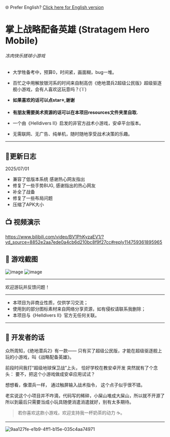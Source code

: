 🌐 Prefer English? [Click here for English version](./README.en.md)

# 掌上战略配备英雄 (Stratagem Hero Mobile)
###### 冻肉快乐搓球小游戏

- 大学牲备考中，预算0，时间紧，画面糊，bug一堆。
- 百忙之中用解放银河系的时间来自制高仿《绝地潜兵2超级公民版》超级驱逐舰小游戏，会有人喜欢这玩意吗？(´I`)

- **如果喜欢的话可以点star⭐,谢谢**

- **有朋友需要美术资源的话可以在本项目resources文件夹里自取.**

- 一个由《Helldivers II》启发的非官方战术小游戏，安卓平台版本。
- 无需联网、无广告、纯单机，随时随地享受战术决策的乐趣。

---
## 📱更新日志
2025/07/01
- 兼容了低版本系统 感谢热心网友指出
- 修复了一些手势BUG, 感谢指出的热心网友
- 补全了战备
- 修复了一些布局问题
- 压缩了APK大小


## 📺 视频演示

https://www.bilibili.com/video/BV1PhKyzaEV1/?vd_source=8852e2aa7ede0a4cb6d210bc8f9f27cc#reply114759361895965

## 📸 游戏截图


![image](https://github.com/user-attachments/assets/7f9ccce0-017a-47db-9ddc-fb85be132834)
![image](https://github.com/user-attachments/assets/17c8239a-6572-48bd-99fe-912490df5d03)

---


欢迎游玩并反馈问题！


---

- 本项目为非商业性质，仅供学习交流；
- 使用到的部分图标素材来自网络分享资源，如有侵权请联系我删除；
- 本项目与《Helldivers II》官方无任何关联。


---

## 🧠 开发者的话
众所周知，《绝地潜兵2》有一款——
只有买了超级公民版，才能在超级驱逐舰上玩的小游戏，叫《战略配备英雄》。

前段时间我打“超级地球保卫战”上头， 恰好学校在教安卓开发
突然就有了个念头：
要不，把这个小游戏做成安卓应用试试？

想想看，像潜兵一样，
通过触屏输入战术指令，
这个点子似乎很不错。

老实说这个小项目并不咋滴，代码写的稀碎，小屎山堆成大屎山，所以就不开源了
所以到最后只需要当成小玩具随便消遣消遣就好，别有太多期待。


> 若你喜欢这款小游戏，欢迎支持我一杯奶茶的动力 ☕。
---


![9aa127fe-e1b9-4ff1-b15e-035c4aa74971](https://github.com/user-attachments/assets/accb37e1-195e-448f-8340-51acd550b816)


